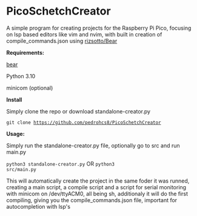 # PicoSchetchCreator

A simple program for creating projects for the Raspberry Pi Pico, focusing on lsp based editors like vim and nvim, with built in creation of compile_commands.json using [rizsotto/Bear](https://github.com/rizsotto/Bear)

**Requirements:**

[bear](https://github.com/rizsotto/Bear)

Python 3.10

minicom (optional)

**Install**

Simply clone the repo or download standalone-creator.py

<code>git clone https://github.com/pedrohcs8/PicoSchetchCreator</code>

**Usage:**

Simply run the standalone-creator.py file, optionally go to src and run main.py

<code>python3 standalone-creator.py</code>
OR
<code>python3 src/main.py</code>

This will automatically create the project in the same foder it was runned, creating a main script, a compile script and a script for serial monitoring with minicom on /dev/ttyACM0, all being sh, additionaly it will do the first compiling, giving you the compile_commands.json file, important for autocompletion with lsp's
